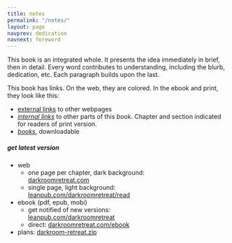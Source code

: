 ```yaml
---
title: notes
permalink: "/notes/"
layout: page
navprev: dedication
navnext: foreword
---
```


This book is an integrated whole. It presents the idea immediately in brief, then in detail. Every word contributes to understanding, including the blurb, dedication, etc. Each paragraph builds upon the last.

This book has links. On the web, they are colored. In the ebook and print, they look like this:

- <u>external links</u> to other webpages
- <u><em>internal links</em></u> to other parts of this book. Chapter and section indicated for readers of print version.
- <u><em>books</em></u>, downloadable 

##### get latest version

- web
    - one page per chapter, dark background:  
    [darkroomretreat.com](http://darkroomretreat.com) 
    - single page, light background:  
    [leanpub.com/darkroomretreat/read](http://leanpub.com/darkroomretreat/read)
- ebook (pdf, epub, mobi)
    - get notified of new versions:  
    [leanpub.com/darkroomretreat](http://leanpub.com/darkroomretreat)
    - direct: [darkroomretreat.com/ebook](/ebook)
- plans: [darkroom-retreat.zip](/darkroom-retreat.zip/ )

